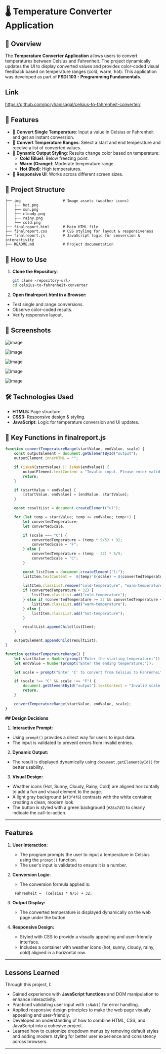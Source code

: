# 🌡️ Temperature Converter Application

## 📌 Overview
The **Temperature Converter Application** allows users to convert temperatures between Celsius and Fahrenheit. The project dynamically updates the UI to display converted values and provides color-coded visual feedback based on temperature ranges (cold, warm, hot). This application was developed as part of **FSDI 103 - Programming Fundamentals**.

## Link

https://github.com/qoryhanisagal/celsius-to-fahrenheit-converter/

## 🚀 Features
- 🔹 **Convert Single Temperature**: Input a value in Celsius or Fahrenheit and get an instant conversion.
- 🔹 **Convert Temperature Ranges**: Select a start and end temperature and receive a list of converted values.
- 🔹 **Dynamic Output Styling**: Results change color based on temperature:
  - **Cold (Blue)**: Below freezing point.
  - **Warm (Orange)**: Moderate temperature range.
  - **Hot (Red)**: High temperatures.
- 🔹 **Responsive UI**: Works across different screen sizes.

## 📂 **Project Structure**
```text
├── img                   # Image assets (weather icons)
│   ├── hot.png
│   ├── sun.png
│   ├── cloudy.png
│   ├── rainy.png
│   └── cold.png
├── finalreport.html      # Main HTML file
├── finalreport.css       # CSS styling for layout & responsiveness
├── finalreport.js        # JavaScript logic for conversion & interactivity
├── README.md             # Project documentation
```

## 🔧 **How to Use**
1. **Clone the Repository**:
   ```bash
   git clone <repository-url>
   cd celsius-to-fahrenheit-converter
   ```
2. **Open finalreport.html in a Browser:**

- Test single and range conversions.
- Observe color-coded results.
- Verify responsive layout.
  
## 📸 **Screenshots**

![image](https://github.com/user-attachments/assets/cb83dcbe-66fb-4776-8893-18f2830c5d8a)

![image](https://github.com/user-attachments/assets/207216f3-72dd-4f74-b01a-cd9dd35ea00e)

![image](https://github.com/user-attachments/assets/c02270a8-1121-4309-a29a-eae638333637)

![image](https://github.com/user-attachments/assets/22da70b3-a15d-400c-a818-588d8a04b915)

![image](https://github.com/user-attachments/assets/a485bf9e-0e0c-42d6-9222-0eb5aeb5e7a4)








## 🛠 **Technologies Used**
- **HTML5:** Page structure.
- **CSS3:** Responsive design & styling.
- **JavaScript:** Logic for temperature conversion and UI updates.

## 📌 **Key Functions in finalreport.js**
```javascript
function convertTemperatureRange(startValue, endValue, scale) {
    const outputElement = document.getElementById("output");
    outputElement.innerHTML = ""; 

    if (isNaN(startValue) || isNaN(endValue)) {
        outputElement.textContent = "Invalid input. Please enter valid numbers.";
        return;
    }

    if (startValue > endValue) {
        [startValue, endValue] = [endValue, startValue];
    }

    const resultList = document.createElement("ul");

    for (let temp = startValue; temp <= endValue; temp++) {
        let convertedTemperature;
        let convertedScale;

        if (scale === "C") {
            convertedTemperature = (temp * 9/5) + 32;
            convertedScale = "F";
        } else {
            convertedTemperature = (temp - 32) * 5/9;
            convertedScale = "C";
        }

        const listItem = document.createElement("li");
        listItem.textContent = `${temp}°${scale} = ${convertedTemperature.toFixed(2)}°${convertedScale}`;
        
        listItem.classList.remove("cold-temperature", "warm-temperature", "hot-temperature");
        if (convertedTemperature < 32) {
            listItem.classList.add("cold-temperature");
        } else if (convertedTemperature >= 32 && convertedTemperature <= 85) {
            listItem.classList.add("warm-temperature");
        } else {
            listItem.classList.add("hot-temperature");
        }

        resultList.appendChild(listItem);
    }

    outputElement.appendChild(resultList);
}

function getUserTemperatureRange() {
    let startValue = Number(prompt("Enter the starting temperature:"));
    let endValue = Number(prompt("Enter the ending temperature:"));

    let scale = prompt("Enter 'C' to convert from Celsius to Fahrenheit or 'F' to convert from Fahrenheit to Celsius:").toUpperCase();

    if (scale !== "C" && scale !== "F") {
        document.getElementById("output").textContent = "Invalid scale. Please enter 'C' or 'F'.";
        return;
    }

    convertTemperatureRange(startValue, endValue, scale);
}

```
**## Design Decisions**
1. **Interactive Prompt:**
- Using `prompt()` provides a direct way for users to input data.
- The input is validated to prevent errors from invalid entries.

2. **Dynamic Output:**
- The result is displayed dynamically using `document.getElementById()` for better usability.

3. **Visual Design:**
- Weather icons (Hot, Sunny, Cloudy, Rainy, Cold) are aligned horizontally to add a fun and visual element to the page.
- A light gray background (`#f3f4f6`) contrasts with the white container, creating a clean, modern look.
- The button is styled with a green background (`#28a745`) to clearly indicate the call-to-action.

---

## Features
1. **User Interaction:**
   - The program prompts the user to input a temperature in Celsius using the `prompt()` function.
   - The user’s input is validated to ensure it is a number.

2. **Conversion Logic:**
   - The conversion formula applied is:
   ```
    Fahrenheit =  (celsius * 9/5) + 32;
     ```

3. **Output Display:**
   - The converted temperature is displayed dynamically on the web page under the button.

4. **Responsive Design:**
   - Styled with CSS to provide a visually appealing and user-friendly interface.
   - Includes a container with weather icons (hot, sunny, cloudy, rainy, cold) aligned in a horizontal row.

---

## Lessons Learned
Through this project, I:
- Gained experience with **JavaScript functions** and DOM manipulation to enhance interactivity.
- Practiced validating user input with `isNaN()` for error handling.
- Applied responsive design principles to make the web page visually appealing and user-friendly.
- Developed an understanding of how to combine HTML, CSS, and JavaScript into a cohesive project.
- Learned how to customize dropdown menus by removing default styles and adding modern styling for better user experience and consistency across browsers.

---
